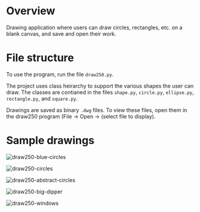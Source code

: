# Overview
Drawing application where users can draw circles, rectangles, etc. on a blank canvas, and save and open their work.

# File structure
To use the program, run the file `draw250.py`.

The project uses class heirarchy to support the various shapes the user can draw. The classes are contianed in the files `shape.py`, `circle.py`, `ellipse.py`, `rectangle.py`, and `square.py`.

Drawings are saved as binary `.dwg` files. To view these files, open them in the draw250 program (File -> Open -> (select file to display). 

# Sample drawings
![draw250-blue-circles](https://user-images.githubusercontent.com/78334282/138126629-51e10338-da07-4284-a98e-cf9c423b5601.png)

![draw250-circles](https://user-images.githubusercontent.com/78334282/138127037-dad892ed-d2e5-46ba-8c82-9fa309aa8486.png)

![draw250-abstract-circles](https://user-images.githubusercontent.com/78334282/138127068-4309d0b7-def5-4c12-9020-4c5954925a9c.png)

![draw250-big-dipper](https://user-images.githubusercontent.com/78334282/138127107-01f19552-a094-4d4e-b227-4d4ce25fab9b.png)

![draw250-windows](https://user-images.githubusercontent.com/78334282/138127131-086ba56d-b7d2-4d8e-a839-d0422203c7a7.png)
